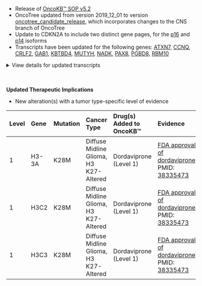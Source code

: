 - Release of [OncoKB™ SOP v5.2](https://www.oncokb.org/sop)
- OncoTree updated from version 2019_12_01 to version [oncotree_candidate_release](https://oncotree.mskcc.org/?version=oncotree_candidate_release&field=NAME), which incorporates changes to the CNS branch of OncoTree
- Update to CDKN2A to include two distinct gene pages, for the [p16](https://www.oncokb.org/gene/CDKN2A) and [p14](<https://oncokb.org/gene/CDKN2A%20(p14)>) isoforms
- Transcripts have been updated for the following genes: [ATXN7](https://www.oncokb.org/gene/ATXN7), [CCNQ](https://www.oncokb.org/gene/CCNQ), [CRLF2](https://www.oncokb.org/gene/CRLF2), [GAB1](https://www.oncokb.org/gene/GAB1), [KBTBD4](https://www.oncokb.org/gene/KBTBD4), [MUTYH](https://www.oncokb.org/gene/MUTYH), [NADK](https://www.oncokb.org/gene/NADK), [PAX8](https://www.oncokb.org/gene/PAX8), [PGBD8](https://www.oncokb.org/gene/PGBD8), [RBM10](https://www.oncokb.org/gene/RBM10)

<details>
<summary>View details for updated transcripts</summary>

| Gene                                         | Old Transcript(s)               | Updated Transcript(s)                                 |
| :------------------------------------------- | :------------------------------ | :---------------------------------------------------- |
| [ATXN7](https://www.oncokb.org/gene/ATXN7)   | ENST00000295900 (GRCh37/GRCh38) | ENST00000398590.3 (GRCh37) ENST00000522345.2 (GRCh38) |
| [CCNQ](https://www.oncokb.org/gene/CCNQ)     | ENST00000576892 (GRCh37/GRCh38) | ENST00000406277.2 (GRCh37) ENST00000576892.8 (GRCh38) |
| [CRLF2](https://www.oncokb.org/gene/CRLF2)   | ENST00000381566 (GRCh37/GRCh38) | ENST00000400841.2 (GRCh37) ENST00000400841.8 (GRCh38) |
| [GAB1](https://www.oncokb.org/gene/GAB1)     | ENST00000262994 (GRCh37/GRCh38) | ENST00000262995.4 (GRCh37) ENST00000262995.9 (GRCh38) |
| [KBTBD4](https://www.oncokb.org/gene/KBTBD4) | ENST00000395288 (GRCh37/GRCh38) | ENST00000430070.2 (GRCh37) ENST00000430070.7 (GRCh38) |
| [MUTYH](https://www.oncokb.org/gene/MUTYH)   | ENST00000372115 (GRCh37/GRCh38) | ENST00000450313.1 (GRCh37) ENST00000710952.2 (GRCh38) |
| [NADK](https://www.oncokb.org/gene/NADK)     | ENST00000341426 (GRCh37/GRCh38) | ENST00000378625.1 (GRCh37) ENST00000378625.5 (GRCh38) |
| [PAX8](https://www.oncokb.org/gene/PAX8)     | ENST00000263334 (GRCh37/GRCh38) | ENST00000429538.3 (GRCh37) ENST00000429538.8 (GRCh38) |
| [PGBD8](https://www.oncokb.org/gene/PGBD8)   | ENST00000525115 (GRCh37/GRCh38) | ENST00000391860.1 (GRCh37) ENST00000391860.7 (GRCh38) |
| [RBM10](https://www.oncokb.org/gene/RBM10)   | ENST00000329236 (GRCh37/GRCh38) | ENST00000377604.3 (GRCh37) ENST00000377604.8 (GRCh38) |

</details>
<br></br>

**Updated Therapeutic Implications**

- New alteration(s) with a tumor type-specific level of evidence

| Level | Gene  | Mutation | Cancer Type                            | Drug(s) Added to OncoKB™ | Evidence                                                                                                                                                                                                                        |
| :---- | :---- | :------- | :------------------------------------- | :----------------------- | :------------------------------------------------------------------------------------------------------------------------------------------------------------------------------------------------------------------------------ |
| 1     | H3-3A | K28M     | Diffuse Midline Glioma, H3 K27-Altered | Dordaviprone (Level 1\)  | [FDA approval of dordaviprone](https://www.fda.gov/drugs/resources-information-approved-drugs/fda-grants-accelerated-approval-dordaviprone-diffuse-midline-glioma); PMID: [38335473](https://pubmed.ncbi.nlm.nih.gov/38335473/) |
| 1     | H3C2  | K28M     | Diffuse Midline Glioma, H3 K27-Altered | Dordaviprone (Level 1\)  | [FDA approval of dordaviprone](https://www.fda.gov/drugs/resources-information-approved-drugs/fda-grants-accelerated-approval-dordaviprone-diffuse-midline-glioma); PMID: [38335473](https://pubmed.ncbi.nlm.nih.gov/38335473/) |
| 1     | H3C3  | K28M     | Diffuse Midline Glioma, H3 K27-Altered | Dordaviprone (Level 1\)  | [FDA approval of dordaviprone](https://www.fda.gov/drugs/resources-information-approved-drugs/fda-grants-accelerated-approval-dordaviprone-diffuse-midline-glioma); PMID: [38335473](https://pubmed.ncbi.nlm.nih.gov/38335473/) |
